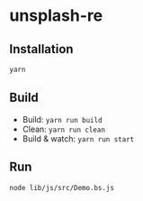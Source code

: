 # unsplash-re

## Installation

```sh
yarn
```

## Build

- Build: `yarn run build`
- Clean: `yarn run clean`
- Build & watch: `yarn run start`

## Run

```sh
node lib/js/src/Demo.bs.js
```
